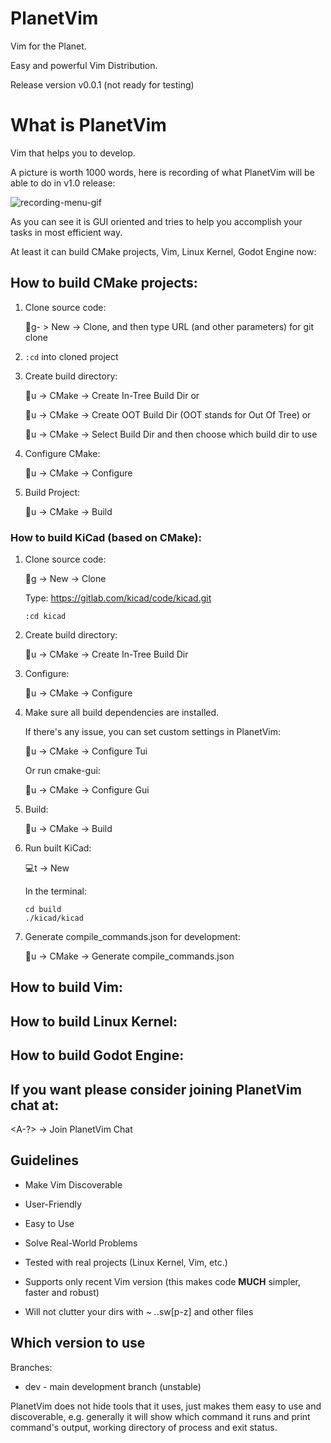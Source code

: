# PlanetVim

Vim for the Planet.

Easy and powerful Vim Distribution.

Release version v0.0.1 (not ready for testing)

# What is PlanetVim

Vim that helps you to develop.

A picture is worth 1000 words, here is recording of what PlanetVim will be able to do in v1.0 release:

![recording-menu-gif](https://user-images.githubusercontent.com/391735/119239792-f293a300-bb7d-11eb-9ac0-1e7e8c3d86f7.gif)

As you can see it is GUI oriented and tries to help you accomplish your tasks in most efficient way.

At least it can build CMake projects, Vim, Linux Kernel, Godot Engine now:

## How to build CMake projects:

1. Clone source code:

   🔀g- > New -> Clone, and then type URL (and other parameters) for git clone

2. `:cd` into cloned project

3. Create build directory:

   🔨u -> CMake -> Create In-Tree Build Dir or

   🔨u -> CMake -> Create OOT Build Dir (OOT stands for Out Of Tree) or

   🔨u -> CMake -> Select Build Dir and then choose which build dir to use

4. Configure CMake:

   🔨u -> CMake -> Configure

5. Build Project:

   🔨u -> CMake -> Build

### How to build KiCad (based on CMake):

1. Clone source code:

   🔀g -> New -> Clone

   Type: https://gitlab.com/kicad/code/kicad.git

   `:cd kicad`

2. Create build directory:

   🔨u -> CMake -> Create In-Tree Build Dir

3. Configure:

   🔨u -> CMake -> Configure

4. Make sure all build dependencies are installed.

   If there's any issue, you can set custom settings in PlanetVim:

   🔨u -> CMake -> Configure Tui

   Or run cmake-gui:

   🔨u -> CMake -> Configure Gui

4. Build:

   🔨u -> CMake -> Build

5. Run built KiCad:

   💻t -> New

   In the terminal:

   ```
   cd build
   ./kicad/kicad
   ```

6. Generate compile_commands.json for development:

   🔨u -> CMake -> Generate compile_commands.json

## How to build Vim:

## How to build Linux Kernel:

## How to build Godot Engine:

## If you want please consider joining PlanetVim chat at:

<A-?> -> Join PlanetVim Chat

## Guidelines

* Make Vim Discoverable
* User-Friendly
* Easy to Use
* Solve Real-World Problems
* Tested with real projects (Linux Kernel, Vim, etc.)

* Supports only recent Vim version (this makes code **MUCH** simpler, faster and
robust)
* Will not clutter your dirs with *~ .*.sw[p-z] and other files

## Which version to use

Branches:
* dev - main development branch (unstable)

PlanetVim does not hide tools that it uses, just makes them easy to use and
discoverable, e.g. generally it will show which command it runs and print
command's output, working directory of process and exit status.
